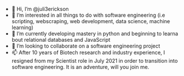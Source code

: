 - 👋 Hi, I’m @juli3erickson
- 👀 I’m interested in all things to do with software engineering (i.e scripting, webscraping, web development, data science, machine learning)
- 🌱 I’m currently developing mastery in python and beginning to learna bout relational databases and JavaScript
- 💞️ I’m looking to collaborate on a software engineering project
- 📫 After 10 years of Biotech research and industry experience, I resigned from my Scientist role in July 2021 in order to transition into software engineering. It is an adventure, will you join me.

<!---
juli3erickson/juli3erickson is a ✨ special ✨ repository because its `README.md` (this file) appears on your GitHub profile.
You can click the Preview link to take a look at your changes.
--->
